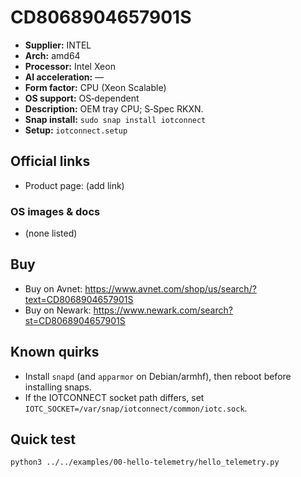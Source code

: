 # CD8068904657901S

- **Supplier:** INTEL
- **Arch:** amd64
- **Processor:** Intel Xeon
- **AI acceleration:** —
- **Form factor:** CPU (Xeon Scalable)
- **OS support:** OS‑dependent
- **Description:** OEM tray CPU; S‑Spec RKXN.
- **Snap install:** `sudo snap install iotconnect`
- **Setup:** `iotconnect.setup`

## Official links
- Product page: (add link)

### OS images & docs
- (none listed)

## Buy
- Buy on Avnet: https://www.avnet.com/shop/us/search/?text=CD8068904657901S
- Buy on Newark: https://www.newark.com/search?st=CD8068904657901S

## Known quirks
- Install `snapd` (and `apparmor` on Debian/armhf), then reboot before installing snaps.
- If the IOTCONNECT socket path differs, set `IOTC_SOCKET=/var/snap/iotconnect/common/iotc.sock`.

## Quick test
```bash
python3 ../../examples/00-hello-telemetry/hello_telemetry.py
```
